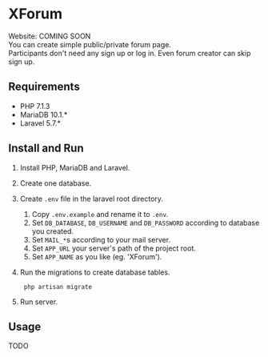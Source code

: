 XForum
============
Website: COMING SOON <br>
You can create simple public/private forum page. <br>
Participants don't need any sign up or log in. Even forum creator can skip sign up.

Requirements
--------
+ PHP  7.1.3
+ MariaDB  10.1.*
+ Laravel  5.7.*

Install and Run
--------

1. Install PHP, MariaDB and Laravel.

1. Create one database.

1. Create `.env` file in the laravel root directory.
    1. Copy `.env.example` and rename it to `.env`.
    1. Set `DB_DATABASE`, `DB_USERNAME` and `DB_PASSWORD` according to database you created.
    1. Set `MAIL_*`s according to your mail server.
    1. Set `APP_URL` your server's path of the project root.
    1. Set `APP_NAME` as you like (eg. 'XForum').

1. Run the migrations to create database tables.

        php artisan migrate

1. Run server.

Usage
--------
TODO
